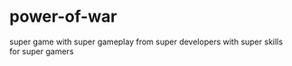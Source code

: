 # power-of-war
super game with super gameplay from super developers with super skills for super gamers
